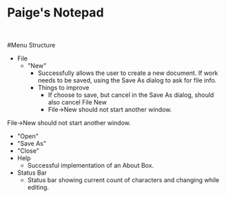 # Paige's Notepad
</br>

#Menu Structure
- File 
  - "New" 
    - Successfully allows the user to create a new document. If work needs to be saved, using the Save As dialog to ask for file info.
    - Things to improve
      -  If choose to save, but cancel in the Save As dialog, should also cancel File New
      -  File->New should not start another window.


File->New should not start another window.
  - "Open" 
  - "Save As"
  - "Close"
- Help
  - Successful implementation of an About Box.
- Status Bar
  - Status bar showing current count of characters and changing while editing. 
